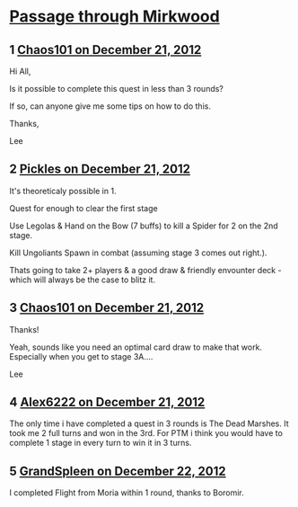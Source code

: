 # [Passage through Mirkwood](https://community.fantasyflightgames.com/topic/75980-passage-through-mirkwood/)

## 1 [Chaos101 on December 21, 2012](https://community.fantasyflightgames.com/topic/75980-passage-through-mirkwood/?do=findComment&comment=737271)

Hi All,

Is it possible to complete this quest in less than 3 rounds?

If so, can anyone give me some tips on how to do this.

Thanks,

Lee

## 2 [Pickles on December 21, 2012](https://community.fantasyflightgames.com/topic/75980-passage-through-mirkwood/?do=findComment&comment=737280)

It's theoreticaly possible in 1.

Quest for enough to clear the first stage

Use Legolas & Hand on the Bow (7 buffs) to kill a Spider for 2 on the 2nd stage.

Kill Ungoliants Spawn in combat (assuming stage 3 comes out right.).

Thats going to take 2+ players & a good draw & friendly envounter deck - which will always be the case to blitz it.

## 3 [Chaos101 on December 21, 2012](https://community.fantasyflightgames.com/topic/75980-passage-through-mirkwood/?do=findComment&comment=737282)

Thanks!

Yeah, sounds like you need an optimal card draw to make that work. Especially when you get to stage 3A….

Lee

## 4 [Alex6222 on December 21, 2012](https://community.fantasyflightgames.com/topic/75980-passage-through-mirkwood/?do=findComment&comment=737404)

The only time i have completed a quest in 3 rounds is The Dead Marshes. It took me 2 full turns and won in the 3rd. For PTM i think you would have to complete 1 stage in every turn to win it in 3 turns.

## 5 [GrandSpleen on December 22, 2012](https://community.fantasyflightgames.com/topic/75980-passage-through-mirkwood/?do=findComment&comment=737866)

I completed Flight from Moria within 1 round, thanks to Boromir.  

